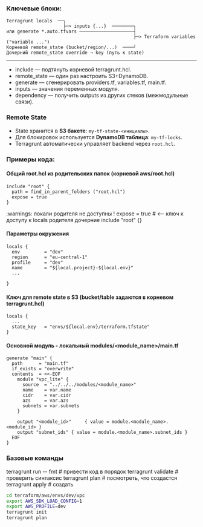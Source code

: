 ### Ключевые блоки:
```
Terragrunt locals  ──┐
                     ├─> inputs {...}  ────────┐
или generate *.auto.tfvars ────────────────────┤
                                               ├─> Terraform variables ("variable ...")
Корневой remote_state (bucket/region/...)  ────┘
Дочерний remote_state override → key (путь к state)
```

---

- include — подтянуть корневой terragrunt.hcl.
- remote_state — один раз настроить S3+DynamoDB.
- generate — сгенерировать providers.tf, variables.tf, main.tf.
- inputs — значения переменных модуля.
- dependency — получить outputs из других стеков (межмодульные связи).

### Remote State
- State хранится в **S3 бакете**: `my-tf-state-<инициалы>`.
- Для блокировок используется **DynamoDB таблица**: `my-tf-locks`.
- Terragrunt автоматически управляет backend через `root.hcl`.

### Примеры кода:
#### Общий root.hcl из родительских папок (корневой aws/root.hcl)
```
include "root" { 
  path = find_in_parent_folders ("root.hcl")
  expose = true
}

```
:warnings: локали родителя не доступны !
expose = true   # <-- ключ к доступу к locals родителя
дочерние include "root" {}

#### Параметры окружения
```hcl
locals {
  env         = "dev"
  region      = "eu-central-1"
  profile     = "dev"
  name        = "${local.project}-${local.env}"
  ...

}
```

#### Ключ для remote state в S3 (bucket/table задаются в корневом terragrunt.hcl)
```hcl
locals {
  ...
  state_key   = "envs/${local.env}/terraform.tfstate"
}
```

#### Основной модуль - локальный modules/<module_name>/main.tf
```hcl
generate "main" {
  path      = "main.tf"
  if_exists = "overwrite"
  contents  = <<-EOF
    module "vpc_lite" {
      source  = "../../../modules/<module_name>"
      name    = var.name
      cidr    = var.cidr
      azs     = var.azs
      subnets = var.subnets
    }

    output "<module_id>"     { value = module.<module_name>.<module_id> }
    output "subnet_ids" { value = module.<module_name>.subnet_ids }
  EOF
}
```

### Базовые команды
terragrunt run -- fmt      # привести код в порядок
terragrunt validate  # проверить синтаксис
terragrunt plan      # посмотреть, что создастся
terragrunt apply     # создать 

```bash
cd terraform/aws/envs/dev/vpc
export AWS_SDK_LOAD_CONFIG=1
export AWS_PROFILE=dev
terragrunt init
terragrunt plan
```